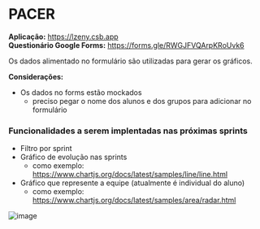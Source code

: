 # PACER
**Aplicação:** https://lzeny.csb.app <br/>
**Questionário Google Forms:** https://forms.gle/RWGJFVQArpKRoUvk6

Os dados alimentado no formulário são utilizadas para gerar os gráficos.

**Considerações:** <br/>
- Os dados no forms estão mockados
  - preciso pegar o nome dos alunos e dos grupos para adicionar no formulário

### Funcionalidades a serem implentadas nas próximas sprints
- Filtro por sprint
- Gráfico de evolução nas sprints
  - como exemplo: https://www.chartjs.org/docs/latest/samples/line/line.html
- Gráfico que represente a equipe (atualmente é individual do aluno)
  - como exemplo: https://www.chartjs.org/docs/latest/samples/area/radar.html


![image](https://user-images.githubusercontent.com/37182059/134441108-a72a58bf-9ea9-4215-8ddb-38ab22c30d12.png)

